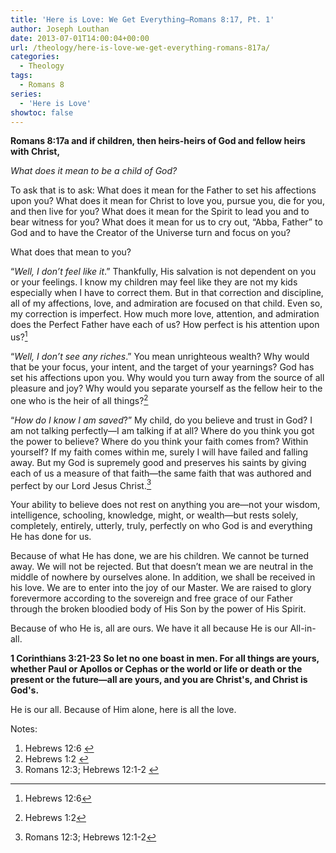 ```yaml
---
title: 'Here is Love: We Get Everything—Romans 8:17, Pt. 1'
author: Joseph Louthan
date: 2013-07-01T14:00:04+00:00
url: /theology/here-is-love-we-get-everything-romans-817a/
categories:
  - Theology
tags:
  - Romans 8
series:
  - 'Here is Love'
showtoc: false
---
```



**Romans 8:17a and if children, then heirs-heirs of God and fellow heirs with Christ,**

_What does it mean to be a child of God?_

To ask that is to ask: What does it mean for the Father to set his affections upon you? What does it mean for Christ to love you, pursue you, die for you, and then live for you? What does it mean for the Spirit to lead you and to bear witness for you? What does it mean for us to cry out, “Abba, Father” to God and to have the Creator of the Universe turn and focus on you?

What does that mean to you?

“_Well, I don’t feel like it_.” Thankfully, His salvation is not dependent on you or your feelings. I know my children may feel like they are not my kids especially when I have to correct them. But in that correction and discipline, all of my affections, love, and admiration are focused on that child. Even so, my correction is imperfect. How much more love, attention, and admiration does the Perfect Father have each of us? How perfect is his attention upon us?[^1]

“_Well, I don’t see any riches_.” You mean unrighteous wealth? Why would that be your focus, your intent, and the target of your yearnings? God has set his affections upon you. Why would you turn away from the source of all pleasure and joy? Why would you separate yourself as the fellow heir to the one who is the heir of all things?[^2]

“_How do I know I am saved_?” My child, do you believe and trust in God? I am not talking perfectly—I am talking if at all? Where do you think you got the power to believe? Where do you think your faith comes from? Within yourself? If my faith comes within me, surely I will have failed and falling away. But my God is supremely good and preserves his saints by giving each of us a measure of that faith—the same faith that was authored and perfect by our Lord Jesus Christ.[^3]

Your ability to believe does not rest on anything you are—not your wisdom, intelligence, schooling, knowledge, might, or wealth—but rests solely, completely, entirely, utterly, truly, perfectly on who God is and everything He has done for us.

Because of what He has done, we are his children. We cannot be turned away. We will not be rejected. But that doesn’t mean we are neutral in the middle of nowhere by ourselves alone. In addition, we shall be received in his love. We are to enter into the joy of our Master. We are raised to glory forevermore according to the sovereign and free grace of our Father through the broken bloodied body of His Son by the power of His Spirit.

Because of who He is, all are ours. We have it all because He is our All-in-all.

**1 Corinthians 3:21-23 So let no one boast in men. For all things are yours, whether Paul or Apollos or Cephas or the world or life or death or the present or the future—all are yours, and you are Christ's, and Christ is God's.**

He is our all. Because of Him alone, here is all the love.


<div class="simple-footnotes">
  <p class="notes">
    Notes:
  </p>

  <ol>
    <li id="note-2053-1">
      Hebrews 12:6 <a href="#return-note-2053-1">&#8617;</a>
    </li>
    <li id="note-2053-2">
      Hebrews 1:2 <a href="#return-note-2053-2">&#8617;</a>
    </li>
    <li id="note-2053-3">
      Romans 12:3; Hebrews 12:1-2 <a href="#return-note-2053-3">&#8617;</a>
    </li>
  </ol>
</div>

[^1]: Hebrews 12:6
[^2]: Hebrews 1:2
[^3]: Romans 12:3; Hebrews 12:1-2